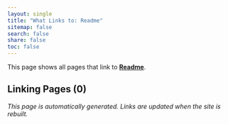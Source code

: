 ```yaml
---
layout: single
title: "What Links to: Readme"
sitemap: false
search: false
share: false
toc: false
---
```


This page shows all pages that link to **[Readme](/vendor/bundle/ruby/3.1.0/gems/jekyll-theme-cayman-0.2.0/README/)**.

## Linking Pages (0)


*This page is automatically generated. Links are updated when the site is rebuilt.*
